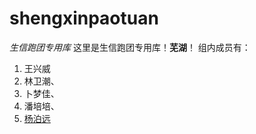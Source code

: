 # shengxinpaotuan
*生信跑团专用库*
这里是生信跑团专用库！**芜湖**！
组内成员有：  

1. 王兴威
2. 林卫潮、
3. 卜梦佳、
4. 潘培培、
5. [杨泊远](https://github.com/yby20/shengxinpaotuan)